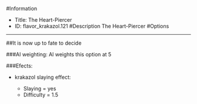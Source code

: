 #Information
 - Title: The Heart-Piercer
 - ID: flavor_krakazol.121
#Description
The Heart-Piercer
#Options

___
##It is now up to fate to decide

###AI weighting:
AI weights this option at 5


###Efects:<ul><li>krakazol slaying effect:</li><ul><li>Slaying = yes</li><li>Difficulty = 1.5</li></ul></ul>
